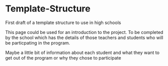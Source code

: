 # Template-Structure
First draft of a template structure to use in high schools

This page could be used for an introduction to the project. To be completed by the school which has the details of those teachers and students who will be particpating in the program. 

Maybe a little bit of information about each student and what they want to get out of the program or why they chose to participate
